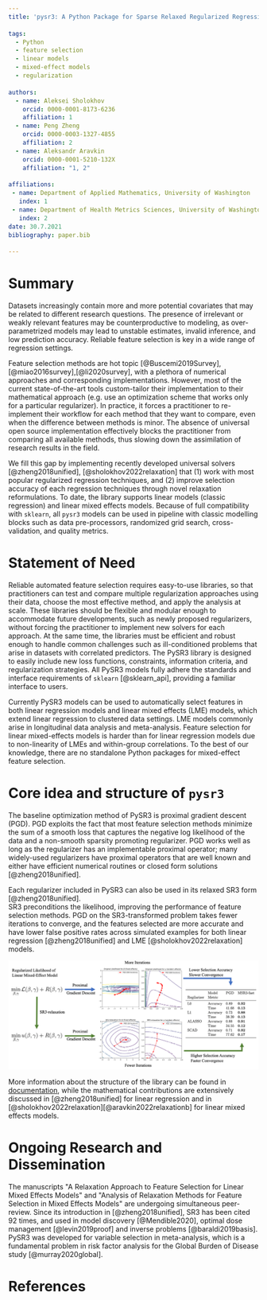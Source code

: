 ```yaml
---
title: 'pysr3: A Python Package for Sparse Relaxed Regularized Regression'

tags:
  - Python
  - feature selection
  - linear models
  - mixed-effect models
  - regularization

authors:
  - name: Aleksei Sholokhov
    orcid: 0000-0001-8173-6236
    affiliation: 1
  - name: Peng Zheng
    orcid: 0000-0003-1327-4855
    affiliation: 2
  - name: Aleksandr Aravkin
    orcid: 0000-0001-5210-132X
    affiliation: "1, 2"

affiliations:
 - name: Department of Applied Mathematics, University of Washington
   index: 1
 - name: Department of Health Metrics Sciences, University of Washington
   index: 2
date: 30.7.2021
bibliography: paper.bib

---
```


# Summary

Datasets increasingly contain more and more potential covariates that may be related to different research questions. The presence of irrelevant or weakly relevant features may be counterproductive to modeling, as over-parametrized models may lead to unstable estimates, invalid inference, and low prediction accuracy. Reliable feature selection is key in a wide range of regression settings. 

Feature selection methods are hot topic [@Buscemi2019Survey],[@miao2016survey],[@li2020survey], 
with a plethora of numerical approaches and corresponding implementations. However, most of the current state-of-the-art tools custom-tailor their implementation to their mathematical approach (e.g. use an optimization scheme that works only for a particular regularizer). In practice, it forces a practitioner to re-implement their workflow for each method that they want to compare, even when the difference between methods is minor. The absence of universal open source implementation effectively blocks the practitioner from comparing all available methods, thus slowing down the assimilation of research results in the field.

We fill this gap by implementing recently developed universal solvers [@zheng2018unified], [@sholokhov2022relaxation] that (1) work with most popular regularized regression techniques, and (2) improve selection accuracy of each regression techniques through novel relaxation reformulations. To date, the library supports linear models (classic regression) and linear mixed effects models. Because of full compatibility with `sklearn`, all `pysr3` models can be used in pipeline with classic modelling blocks such as data pre-processors, randomized grid search, cross-validation, and quality metrics.


# Statement of Need
   
Reliable automated feature selection requires easy-to-use libraries, so that practitioners can test and compare multiple regularization approaches using their data, choose the most effective method, and apply the analysis at scale. These libraries should be flexible and modular enough to accommodate future developments, such as newly proposed regularizers, without forcing the practitioner to implement new solvers for each approach. At the same time, the libraries must be efficient and robust enough to handle common challenges such as ill-conditioned problems that arise in datasets with correlated predictors. The PySR3 library is designed to easily include new loss functions, constraints, information criteria, and regularization strategies. All PySR3 models fully adhere the standards and interface requirements of `sklearn` [@sklearn_api], providing a familiar interface to users. 

Currently PySR3 models can be used to automatically select features in both linear regression models and linear mixed effects (LME) models, which extend linear regression to clustered data settings. LME models commonly arise in longitudinal data analysis and meta-analysis. Feature selection for linear mixed-effects models is harder than for linear regression models due to  non-linearity of LMEs and within-group correlations. To the best of our knowledge, there are no standalone Python packages for mixed-effect feature selection.

# Core idea and structure of `pysr3`

The baseline optimization method of PySR3 is proximal gradient descent (PGD). PGD exploits the fact that most feature selection methods minimize the sum of a smooth loss that captures the negative log likelihood of the data and a non-smooth sparsity promoting regularizer. 
PGD works well as long as the regularizer has an implementable proximal operator; 
many widely-used regularizers have proximal operators that are well known and either have efficient numerical routines or closed form solutions [@zheng2018unified]. 

Each regularizer included in PySR3 can also be used in its relaxed SR3 form [@zheng2018unified].   
SR3 preconditions the likelihood, improving the performance of feature selection methods. 
PGD on the SR3-transformed problem takes fewer iterations to converge, and the features selected 
are more accurate and have lower false positive rates across simulated examples for both linear regression [@zheng2018unified] and LME [@sholokhov2022relaxation] models. 

![Summary of PySR3 method.\label{fig:lme_summary}](images/summary_picture.png)

More information about the structure of the library can be found in [documentation](https://aksholokhov.github.io/pysr3/), while the mathematical contributions are extensively discussed in [@zheng2018unified] for linear regression and in [@sholokhov2022relaxation][@aravkin2022relaxationb] for linear mixed effects models.


# Ongoing Research and Dissemination

The manuscripts "A Relaxation Approach to Feature Selection for Linear Mixed Effects Models" 
and "Analysis of Relaxation Methods for Feature Selection in Mixed Effects Models"
are undergoing simultaneous peer-review. Since its introduction in [@zheng2018unified], SR3 has been cited 92 times, and used in model discovery [@Mendible2020], optimal dose management [@levin2019proof] and inverse problems [@baraldi2019basis]. PySR3 was developed for variable selection in meta-analysis, which is a fundamental problem in risk factor analysis for the Global Burden of Disease study [@murray2020global].  

# References
